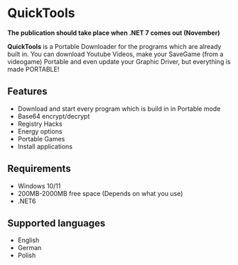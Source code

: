 # QuickTools

**The publication should take place when .NET 7 comes out (November)**

**QuickTools** is a Portable Downloader for the programs which are already built in. You can download Youtube Videos, make your SaveGame (from a videogame) Portable and even update your Graphic Driver, but everything is made PORTABLE!

## Features

- Download and start every program which is build in in Portable mode
- Base64 encrypt/decrypt
- Registry Hacks
- Energy options
- Portable Games
- Install applications

## Requirements

- Windows 10/11
- 200MB-2000MB free space (Depends on what you use)
- .NET6

## Supported languages

- English
- German
- Polish
